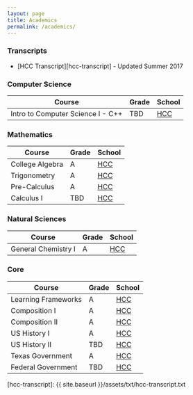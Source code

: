 ```yaml
---
layout: page
title: Academics
permalink: /academics/
---
```


### Transcripts

- [HCC Transcript][hcc-transcript] - Updated Summer 2017

### Computer Science

| Course | Grade | School |
|------|-----|-----|
| Intro to Computer Science I - C++ | TBD | [HCC][hcc] |

### Mathematics

| Course | Grade | School |
|------|-----|-----|
| College Algebra | A | [HCC][hcc] |
| Trigonometry | A | [HCC][hcc] |
| Pre-Calculus | A | [HCC][hcc] |
| Calculus I | TBD | [HCC][hcc] |

### Natural Sciences

| Course | Grade | School |
|------|-----|-----|
| General Chemistry I | A | [HCC][hcc] |

### Core

| Course |  Grade | School
|------|-----|-----|
| Learning Frameworks | A | [HCC][hcc] |
| Composition I | A | [HCC][hcc] |
| Composition II | A | [HCC][hcc] |
| US History I | A | [HCC][hcc] |
| US History II | TBD | [HCC][hcc] |
| Texas Government | A | [HCC][hcc] |
| Federal Government| TBD | [HCC][hcc] |



[hcc]: http://www.hccs.edu
[hcc-transcript]: {{ site.baseurl }}/assets/txt/hcc-transcript.txt
